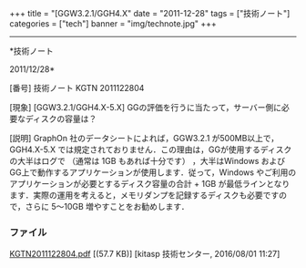 ﻿+++
title = "[GGW3.2.1/GGH4.X"
date = "2011-12-28"
tags = ["技術ノート"]
categories = ["tech"]
banner = "img/technote.jpg"
+++

-----------------------------------------------------------------------------------------------------------------------------

*技術ノート

2011/12/28*


[番号]
技術ノート KGTN 2011122804

[現象]
[GGW3.2.1/GGH4.X-5.X]
GGの評価を行うに当たって，サーバー側に必要なディスクの容量は？

[説明]
GraphOn 社のデータシートによれば，GGW3.2.1 が500MB以上で，GGH4.X-5.X
では規定されておりません．この理由は，GGが使用するディスクの大半はログで
（通常は 1GB もあれば十分です） ，大半はWindows
およびGG上で動作するアプリケーションが使用します．従って，Windows
やご利用のアプリケーションが必要とするディスク容量の合計 + 1GB
が最低ラインとなります．実際の運用を考えると，メモリダンプを記録するディスクも必要ですので，さらに
5～10GB 増やすことをお勧めします．


### ファイル

 
 


[KGTN2011122804.pdf](http://techreport.kitasp.net/attachments/download/2779/KGTN2011122804.pdf)
 [(57.7 KB)] [kitasp 技術センター, 2016/08/01
11:27]


 


 

